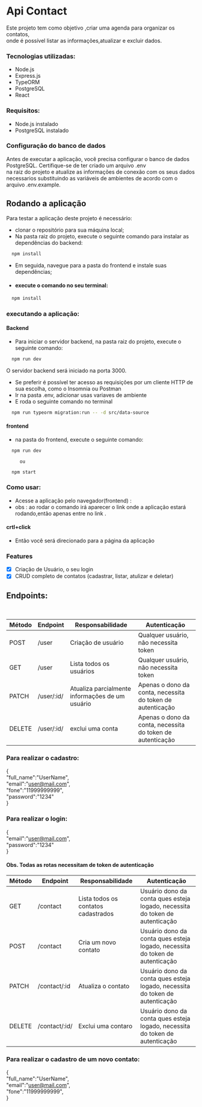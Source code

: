 # Api Contact

Este projeto tem como objetivo ,criar uma agenda para organizar os contatos,<br/>
onde é possível listar as informações,atualizar e excluir dados.

### Tecnologias utilizadas:
- Node.js
- Express.js
- TypeORM
- PostgreSQL
- React 

### Requisitos:
-  Node.js instalado 
-  PostgreSQL instalado 

### Configuração do banco de dados
Antes de executar a aplicação, você precisa configurar o banco de dados PostgreSQL. Certifique-se de ter criado um arquivo .env  
 na raiz do projeto e atualize as informações de conexão com os seus dados necessarios substituindo as variáveis de ambientes de acordo com o arquivo .env.example.

## Rodando a aplicação

Para testar a aplicação deste projeto é necessário:

- clonar o repositório para sua máquina local;
- Na pasta raiz do projeto, execute o     seguinte comando para instalar as   dependências 
do backend:

```bash
  npm install
```
- Em seguida, navegue para a pasta do frontend e instale suas dependências;
- ####  execute o comando no seu terminal:

```bash
  npm install
```
### executando a aplicação:

#### Backend

- Para iniciar o servidor backend, na pasta raiz do projeto, execute o seguinte comando:
```bash
  npm run dev
```
O servidor backend será iniciado na porta 3000.
- Se preferir é possível ter acesso as requisições por um cliente HTTP de sua escolha, como o Insomnia ou Postman
- Ir na pasta .env, adicionar usas variaves de ambiente
- E roda o seguinte comando no terminal
```bash
  npm run typeorm migration:run -- -d src/data-source
```

#### frontend
- na pasta do frontend, execute o seguinte comando:
```bash
  npm run dev
```
         ou
```bash
  npm start
```
###  Como usar:

- Acesse a aplicação pelo navegador(frontend) :
- obs : ao rodar o comando irá aparecer o link onde a aplicação estará rodando,então apenas entre no link .
 #### crtl+click
- Então você será direcionado para a página da aplicação

### Features
- [x] Criação de Usuário, o seu login
- [x] CRUD completo de contatos (cadastrar, listar, atulizar e deletar)
## Endpoints:
<br/>

| Método | Endpoint                   | Responsabilidade                                  | Autenticação                           |
| ------ | -------------------------- | ------------------------------------------------- | -------------------------------------- |
| POST   | /user                     | Criação de usuário                                | Qualquer usuário, não necessita token  |
| GET    | /user                   | Lista todos os usuários                           | Qualquer usuário, não necessita token                  |
| PATCH | /user/:id/ | Atualiza parcialmente informações de  um usuário |  Apenas o dono da conta, necessita do token de autenticação |
| DELETE | /user/:id/                 |exclui uma conta                                   | Apenas o dono da conta, necessita do token de autenticação |            

### Para realizar o cadastro:
{<br/>
  "full_name":"UserName",<br/>
  "email":"user@mail.com",<br/>
  "fone":"11999999999",<br/>
  "password":"1234"<br/>
}<br/>

### Para realizar o login:

{<br/>
  "email":"user@mail.com",<br/>
  "password":"1234"<br/>
}<br/>

#### Obs. Todas as rotas necessitam de token de autenticação
| Método | Endpoint                   | Responsabilidade                                  | Autenticação                           |
| ------ | -------------------------- | ------------------------------------------------- | -------------------------------------- |
|GET | /contact                     |  Lista todos os contatos cadastrados                         | Usuário dono da conta ques esteja logado, necessita do token de autenticação |
|POST | /contact                    | Cria um novo contato                                                        | Usuário dono da conta ques esteja logado, necessita do token de autenticação   |
|PATCH | /contact/:id                    | Atualiza o contato                                                  | Usuário dono da conta ques esteja logado, necessita do token de autenticação |
| DELETE | /contact/:id/                 |Exclui uma contaro                                   | Usuário dono da conta ques esteja logado, necessita do token de autenticação |                 |

### Para realizar o cadastro de um novo contato:

{<br/>
  "full_name":"UserName",<br/>
  "email":"user@mail.com",<br/>
  "fone":"11999999999",<br/>
}<br/>
